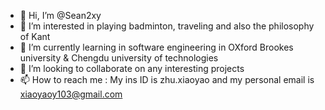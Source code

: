 - 👋 Hi, I’m @Sean2xy
- 👀 I’m interested in playing badminton, traveling and also the philosophy of Kant
- 🌱 I’m currently learning in software engineering in OXford Brookes university & Chengdu university of technologies
- 💞️ I’m looking to collaborate on any interesting projects
- 📫 How to reach me : My ins ID is zhu.xiaoyao and my personal email is xiaoyaoy103@gmail.com

<!---
Sean2xy/Sean2xy is a ✨ special ✨ repository because its `README.md` (this file) appears on your GitHub profile.
You can click the Preview link to take a look at your changes.
--->

